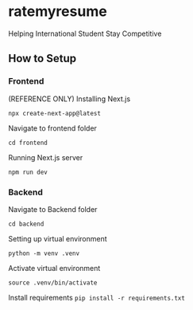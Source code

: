 # ratemyresume
Helping International Student Stay Competitive

## How to Setup

### Frontend

(REFERENCE ONLY) Installing Next.js

`npx create-next-app@latest`

Navigate to frontend folder

`cd frontend`

Running Next.js server

`npm run dev`

### Backend

Navigate to Backend folder

`cd backend`

Setting up virtual environment

`python -m venv .venv`

Activate virtual environment

`source .venv/bin/activate`

Install requirements
`pip install -r requirements.txt`